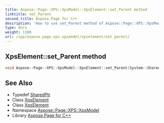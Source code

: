 ```yaml
---
title: Aspose::Page::XPS::XpsModel::XpsElement::set_Parent method
linktitle: set_Parent
second_title: Aspose.Page for C++
description: 'How to use set_Parent method of Aspose::Page::XPS::XpsModel::XpsElement class in C++.'
type: docs
weight: 1100
url: /cpp/aspose.page.xps.xpsmodel/xpselement/set_parent/
---
```

## XpsElement::set_Parent method




```cpp
void Aspose::Page::XPS::XpsModel::XpsElement::set_Parent(System::SharedPtr<XpsElement> value)
```

## See Also

* Typedef [SharedPtr](../../../system/sharedptr/)
* Class [XpsElement](../)
* Class [XpsElement](../)
* Namespace [Aspose::Page::XPS::XpsModel](../../)
* Library [Aspose.Page for C++](../../../)
